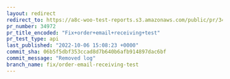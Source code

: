 ```yaml
---
layout: redirect
redirect_to: https://a8c-woo-test-reports.s3.amazonaws.com/public/pr/34972/api/index.html
pr_number: 34972
pr_title_encoded: "Fix+order+email+receiving+test"
pr_test_type: api
last_published: "2022-10-06 15:08:23 +0000"
commit_sha: 06b5f5dbf353ccad8d7b640b6afb914897dac6bf
commit_message: "Removed log"
branch_name: fix/order-email-receiving-test
---
```

